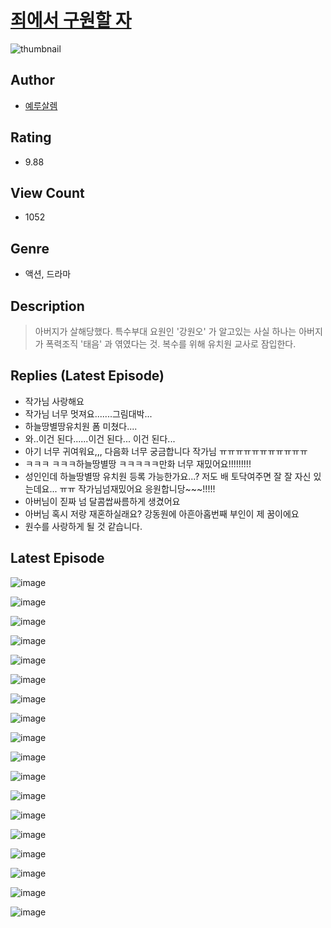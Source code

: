 # [죄에서 구원할 자](https://comic.naver.com/bestChallenge/list?titleId=809974)
![thumbnail](https://image-comic.pstatic.net/user_contents_data/challenge_comic/2023/05/23/366756/upload_3472947531879047521_480x623.jpeg)

## Author
- [예루살렘](https://comic.naver.com/artistTitle?id=366756)

## Rating
- 9.88

## View Count
- 1052

## Genre
- 액션, 드라마

## Description
> 아버지가 살해당했다. 특수부대 요원인 '강원오' 가 알고있는 사실 하나는 아버지가 폭력조직 '태음' 과 엮였다는 것. 복수를 위해 유치원 교사로 잠입한다.

## Replies (Latest Episode)
- 작가님 사랑해요
- 작가님 너무 멋져요.......그림대박...
- 하늘땅별땅유치원 폼 미쳤다....
- 와..이건 된다......이건 된다... 이건 된다...
- 아기 너무 귀여워요,,, 다음화 너무 궁금합니다 작가님 ㅠㅠㅠㅠㅠㅠㅠㅠㅠㅠㅠ
- ㅋㅋㅋ ㅋㅋㅋ하늘땅별땅 ㅋㅋㅋㅋㅋ만화 너무 재밌어요!!!!!!!!!
- 성인인데 하늘땅별땅 유치원 등록 가능한가요...? 저도 배 토닥여주면 잘 잘 자신 있는데요... ㅠㅠ 작가님넘재밌어요 응원합니당~~~!!!!!
- 아버님이 짇짜 넘 달콤쌉싸름하게 생겼어요
- 아버님 혹시 저랑 재혼하실래요? 강동원에 아흔아홉번째 부인이 제 꿈이에요
- 원수를 사랑하게 될 것 같습니다.

## Latest Episode
![image](https://image-comic.pstatic.net/user_contents_data/challenge_comic/2023/05/23/366756/upload_7291439080208348722.jpeg)

![image](https://image-comic.pstatic.net/user_contents_data/challenge_comic/2023/05/23/366756/upload_4050817870876521520.jpeg)

![image](https://image-comic.pstatic.net/user_contents_data/challenge_comic/2023/05/23/366756/upload_3991990481195262817.jpeg)

![image](https://image-comic.pstatic.net/user_contents_data/challenge_comic/2023/05/23/366756/upload_7377513257117038129.jpeg)

![image](https://image-comic.pstatic.net/user_contents_data/challenge_comic/2023/05/23/366756/upload_7147266920216147250.jpeg)

![image](https://image-comic.pstatic.net/user_contents_data/challenge_comic/2023/05/23/366756/upload_7077468602724792116.jpeg)

![image](https://image-comic.pstatic.net/user_contents_data/challenge_comic/2023/05/23/366756/upload_3978755672667010101.jpeg)

![image](https://image-comic.pstatic.net/user_contents_data/challenge_comic/2023/05/23/366756/upload_7004004948110620729.jpeg)

![image](https://image-comic.pstatic.net/user_contents_data/challenge_comic/2023/05/23/366756/upload_3559312877438841140.jpeg)

![image](https://image-comic.pstatic.net/user_contents_data/challenge_comic/2023/05/23/366756/upload_3762818204040771122.jpeg)

![image](https://image-comic.pstatic.net/user_contents_data/challenge_comic/2023/05/23/366756/upload_7305229142947149874.jpeg)

![image](https://image-comic.pstatic.net/user_contents_data/challenge_comic/2023/05/23/366756/upload_7365128556485162041.jpeg)

![image](https://image-comic.pstatic.net/user_contents_data/challenge_comic/2023/05/23/366756/upload_3977862852008961072.jpeg)

![image](https://image-comic.pstatic.net/user_contents_data/challenge_comic/2023/05/23/366756/upload_7365416628495200820.jpeg)

![image](https://image-comic.pstatic.net/user_contents_data/challenge_comic/2023/05/23/366756/upload_7306024114835502384.jpeg)

![image](https://image-comic.pstatic.net/user_contents_data/challenge_comic/2023/05/23/366756/upload_4048794585619772980.jpeg)

![image](https://image-comic.pstatic.net/user_contents_data/challenge_comic/2023/05/23/366756/upload_7004559097525134690.jpeg)

![image](https://image-comic.pstatic.net/user_contents_data/challenge_comic/2023/05/23/366756/upload_7017278239478473525.jpeg)
